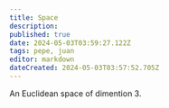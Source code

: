 ```yaml
---
title: Space
description: 
published: true
date: 2024-05-03T03:59:27.122Z
tags: pepe, juan
editor: markdown
dateCreated: 2024-05-03T03:57:52.705Z
---
```


An Euclidean space of dimention 3.